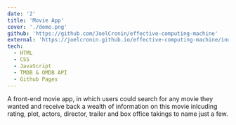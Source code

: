 ```yaml
---
date: '2'
title: 'Movie App'
cover: './demo.png'
github: 'https://github.com/JoelCronin/effective-computing-machine'
external: 'https://joelcronin.github.io/effective-computing-machine/index.html'
tech:
  - HTML
  - CSS
  - JavaScript
  - TMDB & OMDB API
  - Github Pages
---
```


A front-end movie app, in which users could search for any movie they wanted and receive back a wealth of information on this movie inlcuding rating, plot, actors, director, trailer and box office takings to name just a few. 
